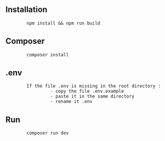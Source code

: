 ## Installation 


            npm install && npm run build

## Composer

            composer install

## .env 

            If the file .env is missing in the root directory : 
                     - copy the file .env.example
                     - paste it in the same directory
                     - rename it .env


## Run

            composer run dev
